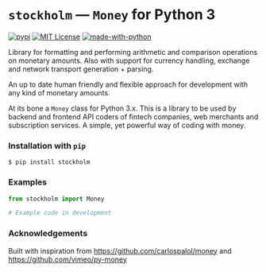 # `stockholm` — `Money` for Python 3
[![pypi](https://badge.fury.io/py/stockholm.svg)](https://pypi.python.org/pypi/stockholm/)
[![MIT License](https://img.shields.io/github/license/kalaspuff/stockholm.svg)](https://github.com/kalaspuff/stockholm/blob/master/LICENSE)
[![made-with-python](https://img.shields.io/badge/Made%20with-Python-1f425f.svg)](https://www.python.org/)

Library for formatting and performing arithmetic and comparison operations on monetary amounts. Also with support for currency handling, exchange and network transport generation + parsing.

An up to date human friendly and flexible approach for development with any kind of monetary amounts.

At its bone a `Money` class for Python 3.x. This is a library to be used by backend and frontend API coders of fintech companies, web merchants and subscription services. A simple, yet powerful way of coding with money.

### Installation with `pip`
``` 
$ pip install stockholm
```

### Examples
```python
from stockholm import Money

# Example code in development
```
    

### Acknowledgements
Built with inspiration from https://github.com/carlospalol/money and https://github.com/vimeo/py-money
